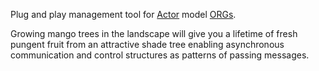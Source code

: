 Plug and play management tool for [Actor](https://arxiv.org/abs/0812.4852) model [ORGs](https://arxiv.org/abs/0906.2756).

Growing mango trees in the landscape will give you a lifetime of fresh pungent fruit from an attractive shade tree enabling asynchronous communication and control structures as patterns of passing messages.


